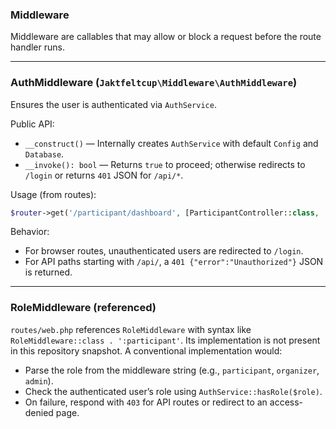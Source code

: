 ### Middleware

Middleware are callables that may allow or block a request before the route handler runs.

---

### AuthMiddleware (`Jaktfeltcup\Middleware\AuthMiddleware`)

Ensures the user is authenticated via `AuthService`.

Public API:
- `__construct()` — Internally creates `AuthService` with default `Config` and `Database`.
- `__invoke(): bool` — Returns `true` to proceed; otherwise redirects to `/login` or returns `401` JSON for `/api/*`.

Usage (from routes):
```php
$router->get('/participant/dashboard', [ParticipantController::class, 'dashboard'], [AuthMiddleware::class]);
```

Behavior:
- For browser routes, unauthenticated users are redirected to `/login`.
- For API paths starting with `/api/`, a `401 {"error":"Unauthorized"}` JSON is returned.

---

### RoleMiddleware (referenced)

`routes/web.php` references `RoleMiddleware` with syntax like `RoleMiddleware::class . ':participant'`. Its implementation is not present in this repository snapshot. A conventional implementation would:
- Parse the role from the middleware string (e.g., `participant`, `organizer`, `admin`).
- Check the authenticated user’s role using `AuthService::hasRole($role)`.
- On failure, respond with `403` for API routes or redirect to an access-denied page.

